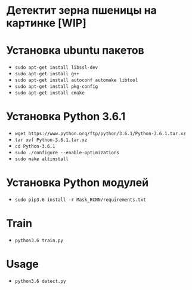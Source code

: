 # Детектит зерна пшеницы на картинке [WIP]

# Установка ubuntu пакетов
- `sudo apt-get install libssl-dev`
- `sudo apt-get install g++`
- `sudo apt-get install autoconf automake libtool`
- `sudo apt-get install pkg-config`
- `sudo apt-get install cmake`

# Установка Python 3.6.1
- `wget https://www.python.org/ftp/python/3.6.1/Python-3.6.1.tar.xz`
- `tar xvf Python-3.6.1.tar.xz`
- `cd Python-3.6.1`
- `sudo ./configure --enable-optimizations`
- `sudo make altinstall`

# Установка Python модулей
- `sudo pip3.6 install -r Mask_RCNN/requirements.txt`

# Train
- `python3.6 train.py`

# Usage
- `python3.6 detect.py`

